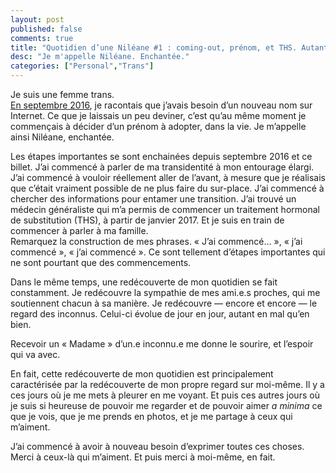 ```yaml
---
layout: post
published: false
comments: true
title: "Quotidien d’une Niléane #1 : coming-out, prénom, et THS. Autant de commencements."
desc: "Je m'appelle Niléane. Enchantée."
categories: ["Personal","Trans"]
---
```

Je suis une femme trans.  
[En septembre 2016](/2016/09/05/nildeala-name.html), je racontais que j’avais besoin d’un nouveau nom sur Internet. Ce que je laissais un peu deviner, c’est qu’au même moment je commençais à décider d’un prénom à adopter, dans la vie. Je m’appelle ainsi Niléane, enchantée.

Les étapes importantes se sont enchainées depuis septembre 2016 et ce billet. J’ai commencé à parler de ma transidentité à mon entourage élargi. J’ai commencé à vouloir réellement aller de l’avant, à mesure que je réalisais que c’était vraiment possible de ne plus faire du sur-place. J’ai commencé à chercher des informations pour entamer une transition. J’ai trouvé un médecin généraliste qui m’a permis de commencer un traitement hormonal de substitution (THS), à partir de janvier 2017. Et je suis en train de commencer à parler à ma famille.  
Remarquez la construction de mes phrases. « J’ai commencé… », « j’ai commencé », « j’ai commencé ». Ce sont tellement d’étapes importantes qui ne sont pourtant que des commencements.

Dans le même temps, une redécouverte de mon quotidien se fait constamment. Je redécouvre la sympathie de mes ami.e.s proches, qui me soutiennent chacun à sa manière. Je redécouvre — encore et encore — le regard des inconnus. Celui-ci évolue de jour en jour, autant en mal qu’en bien.

Recevoir un « Madame » d’un.e inconnu.e me donne le sourire, et l’espoir qui va avec.

En fait, cette redécouverte de mon quotidien est principalement caractérisée par la redécouverte de mon propre regard sur moi-même. Il y a ces jours où je me mets à pleurer en me voyant. Et puis ces autres jours où je suis si heureuse de pouvoir me regarder et de pouvoir aimer *a minima* ce que je vois, que je me prends en photos, et je me partage à ceux qui m’aiment.

J’ai commencé à avoir à nouveau besoin d’exprimer toutes ces choses. Merci à ceux-là qui m’aiment. Et puis merci à moi-même, en fait.
